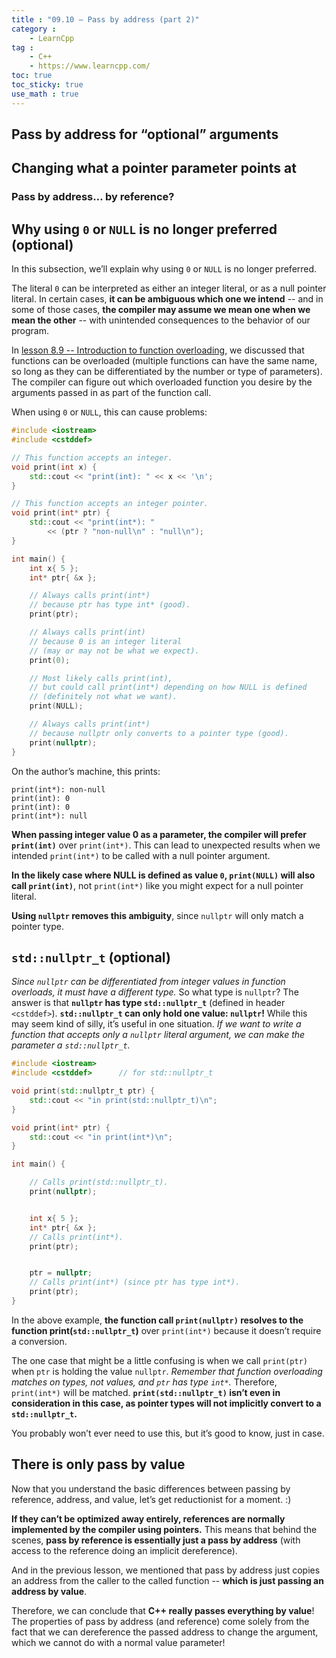```yaml
---
title : "09.10 — Pass by address (part 2)"
category :
    - LearnCpp
tag : 
    - C++
    - https://www.learncpp.com/
toc: true  
toc_sticky: true 
use_math : true
---
```



## Pass by address for “optional” arguments


## Changing what a pointer parameter points at


### Pass by address… by reference?


## Why using `0` or `NULL` is no longer preferred (optional)

In this subsection, we’ll explain why using `0` or `NULL` is no longer preferred.

The literal `0` can be interpreted as either an integer literal, or as a null pointer literal. In certain cases, **it can be ambiguous which one we intend** -- and in some of those cases, **the compiler may assume we mean one when we mean the other** -- with unintended consequences to the behavior of our program.

In [lesson 8.9 -- Introduction to function overloading](https://www.learncpp.com/cpp-tutorial/introduction-to-function-overloading/), we discussed that functions can be overloaded (multiple functions can have the same name, so long as they can be differentiated by the number or type of parameters). The compiler can figure out which overloaded function you desire by the arguments passed in as part of the function call.

When using `0` or `NULL`, this can cause problems:

```c++
#include <iostream>
#include <cstddef>

// This function accepts an integer.
void print(int x) {
    std::cout << "print(int): " << x << '\n';
}

// This function accepts an integer pointer.
void print(int* ptr) {
    std::cout << "print(int*): "
        << (ptr ? "non-null\n" : "null\n");
}

int main() {
    int x{ 5 };
    int* ptr{ &x };

    // Always calls print(int*) 
    // because ptr has type int* (good).
    print(ptr);

    // Always calls print(int) 
    // because 0 is an integer literal 
    // (may or may not be what we expect).
    print(0);

    // Most likely calls print(int),
    // but could call print(int*) depending on how NULL is defined
    // (definitely not what we want).
    print(NULL);

    // Always calls print(int*) 
    // because nullptr only converts to a pointer type (good).
    print(nullptr);
}
```

On the author’s machine, this prints:

```
print(int*): non-null
print(int): 0
print(int): 0
print(int*): null
```

**When passing integer value 0 as a parameter, the compiler will prefer `print(int)`** over `print(int*)`. This can lead to unexpected results when we intended `print(int*)` to be called with a null pointer argument.

**In the likely case where NULL is defined as value `0`, `print(NULL)` will also call `print(int)`**, not `print(int*)` like you might expect for a null pointer literal.

**Using `nullptr` removes this ambiguity**, since `nullptr` will only match a pointer type.


## `std::nullptr_t` (optional)

*Since `nullptr` can be differentiated from integer values in function overloads, it must have a different type.* So what type is `nullptr`? The answer is that **`nullptr` has type `std::nullptr_t`** (defined in header `<cstddef>`). **`std::nullptr_t` can only hold one value: `nullptr`!** While this may seem kind of silly, it’s useful in one situation. *If we want to write a function that accepts only a `nullptr` literal argument, we can make the parameter a `std::nullptr_t`.*

```c++
#include <iostream>
#include <cstddef>      // for std::nullptr_t

void print(std::nullptr_t ptr) {
    std::cout << "in print(std::nullptr_t)\n";
}

void print(int* ptr) {
    std::cout << "in print(int*)\n";
}

int main() {

    // Calls print(std::nullptr_t).
    print(nullptr);


    int x{ 5 };
    int* ptr{ &x };
    // Calls print(int*).
    print(ptr);


    ptr = nullptr;
    // Calls print(int*) (since ptr has type int*).
    print(ptr);
}
```

In the above example, **the function call `print(nullptr)` resolves to the function print(`std::nullptr_t`)** over `print(int*)` because it doesn’t require a conversion.

The one case that might be a little confusing is when we call `print(ptr)` when `ptr` is holding the value `nullptr`. *Remember that function overloading matches on types, not values, and `ptr` has type `int*`.* Therefore, `print(int*)` will be matched. **`print(std::nullptr_t)` isn’t even in consideration in this case, as pointer types will not implicitly convert to a `std::nullptr_t`.**

You probably won’t ever need to use this, but it’s good to know, just in case.


## There is only pass by value

Now that you understand the basic differences between passing by reference, address, and value, let’s get reductionist for a moment. :)

**If they can’t be optimized away entirely, references are normally implemented by the compiler using pointers.** This means that behind the scenes, **pass by reference is essentially just a pass by address** (with access to the reference doing an implicit dereference).

And in the previous lesson, we mentioned that pass by address just copies an address from the caller to the called function -- **which is just passing an address by value**.

Therefore, we can conclude that **C++ really passes everything by value**! The properties of pass by address (and reference) come solely from the fact that we can dereference the passed address to change the argument, which we cannot do with a normal value parameter!